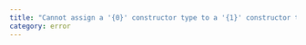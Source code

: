 ```yaml
---
title: "Cannot assign a '{0}' constructor type to a '{1}' constructor type."
category: error
---
```


